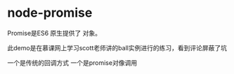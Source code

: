 # node-promise
Promise是ES6 原生提供了 对象。

此demo是在慕课网上学习scott老师讲的ball实例进行的练习，看到评论屏蔽了坑


一个是传统的回调方式
一个是promise对像调用

